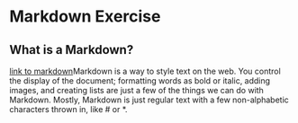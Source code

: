 # Markdown Exercise
## What is a Markdown?
[link to markdown](https://guides.github.com/features/mastering-markdown/)Markdown is a way to style text on the web. You control the display of the document; formatting words as bold or italic, adding images, and creating lists are just a few of the things we can do with Markdown. Mostly, Markdown is just regular text with a few non-alphabetic characters thrown in, like # or *.
